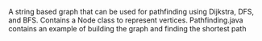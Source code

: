 A string based graph that can be used for pathfinding using Dijkstra, DFS, and BFS. Contains a Node class to represent vertices.
Pathfinding.java contains an example of building the graph and finding the shortest path
